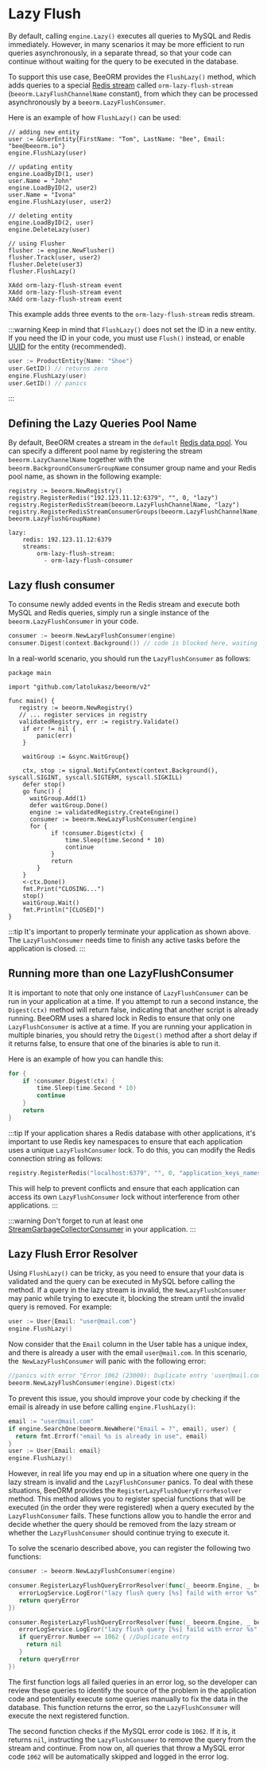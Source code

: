 # Lazy Flush

By default, calling `engine.Lazy()` executes all queries to MySQL and Redis immediately. However, in many scenarios it may be more efficient to run queries asynchronously, in a separate thread, so that your code can continue without waiting for the query to be executed in the database.

To support this use case, BeeORM provides the `FlushLazy()` method, which adds queries to a special [Redis stream](https://redis.io/docs/data-types/streams/) called `orm-lazy-flush-stream` (`beeorm.LazyFlushChannelName` constant), from which they can be processed asynchronously by a `beeorm.LazyFlushConsumer`.

Here is an example of how `FlushLazy()` can be used:

```go{3,10,14,2-}
// adding new entity
user := &UserEntity{FirstName: "Tom", LastName: "Bee", Email: "bee@beeorm.io"}
engine.FlushLazy(user) 

// updating entity
engine.LoadByID(1, user)
user.Name = "John"
engine.LoadByID(2, user2)
user.Name = "Ivona"
engine.FlushLazy(user, user2)

// deleting entity
engine.LoadByID(2, user)
engine.DeleteLazy(user)

// using Flusher
flusher := engine.NewFlusher()
flusher.Track(user, user2)
flusher.Delete(user3)
flusher.FlushLazy()
```

```redis
XAdd orm-lazy-flush-stream event
XAdd orm-lazy-flush-stream event
XAdd orm-lazy-flush-stream event
```

This example adds three events to the `orm-lazy-flush-stream` redis stream.


:::warning
Keep in mind that `FlushLazy()` does not set the ID in a new entity. If you need the ID in your code, you must use `Flush()` instead, or enable [UUID](/guide/uuid.html#enabling-uuid) for the entity (recommended).
```go
user := ProductEntity{Name: "Shoe"}
user.GetID() // returns zero
engine.FlushLazy(user)
user.GetID() // panics
```
:::

## Defining the Lazy Queries Pool Name

By default, BeeORM creates a stream in the `default` [Redis data pool](/guide/data_pools.html#redis-server-pool). You can specify a different pool name by registering the stream `beeorm.LazyChannelName` together with the `beeorm.BackgroundConsumerGroupName` consumer group name and your Redis pool name, as shown in the following example:

```go{3,4}
registry := beeorm.NewRegistry()
registry.RegisterRedis("192.123.11.12:6379", "", 0, "lazy")
registry.RegisterRedisStream(beeorm.LazyFlushChannelName, "lazy")
registry.RegisterRedisStreamConsumerGroups(beeorm.LazyFlushChannelName, beeorm.LazyFlushGroupName)
```

```yml{4,5}
lazy:
    redis: 192.123.11.12:6379
    streams:
        orm-lazy-flush-stream:
          - orm-lazy-flush-consumer
```

## Lazy flush consumer

To consume newly added events in the Redis stream and execute both MySQL and Redis queries, simply run a single instance of 
the `beeorm.LazyFlushConsumer` in your code.

```go
consumer := beeorm.NewLazyFlushConsumer(engine)
consumer.Digest(context.Background()) // code is blocked here, waiting for new events
```

In a real-world scenario, you should run the `LazyFlushConsumer` as follows:

```go{21-28}
package main

import "github.com/latolukasz/beeorm/v2"

func main() {
   registry := beeorm.NewRegistry()
   // ... register services in registry
   validatedRegistry, err := registry.Validate()
    if err != nil {
        panic(err)
    }
    
    waitGroup := &sync.WaitGroup{}
    
    ctx, stop := signal.NotifyContext(context.Background(), syscall.SIGINT, syscall.SIGTERM, syscall.SIGKILL)
    defer stop()
    go func() {
      waitGroup.Add(1)
      defer waitGroup.Done()
      engine := validatedRegistry.CreateEngine()
      consumer := beeorm.NewLazyFlushConsumer(engine)
      for {
			if !consumer.Digest(ctx) {
				time.Sleep(time.Second * 10)
				continue
			}
			return
		}
    }
    <-ctx.Done()
    fmt.Print("CLOSING...")
    stop()
    waitGroup.Wait()
    fmt.Println("[CLOSED]")
}
```

:::tip
It's important to properly terminate your application as shown above. The `LazyFlushConsumer` needs time to finish any active tasks before the application is closed.
:::

## Running more than one LazyFlushConsumer

It is important to note that only one instance of `LazyFlushConsumer` can be run in your application at a time. If you attempt to run a second instance, the `Digest(ctx)` method will return false, indicating that another script is already running. BeeORM uses a shared lock in Redis to ensure that only one `LazyFlushConsumer` is active at a time. If you are running your application in multiple binaries, you should retry the `Digest()` method after a short delay if it returns false, to ensure that one of the binaries is able to run it.

Here is an example of how you can handle this:

```go
for {
    if !consumer.Digest(ctx) {
        time.Sleep(time.Second * 10)
        continue
    }
    return
}
````

:::tip
If your application shares a Redis database with other applications, it's important to use Redis key namespaces to ensure that each application uses a unique `LazyFlushConsumer` lock. To do this, you can modify the Redis connection string as follows:

```go
registry.RegisterRedis("localhost:6379", "", 0, "application_keys_namespace")
```

This will help to prevent conflicts and ensure that each application can access its own `LazyFlushConsumer` lock without interference from other applications.
:::

:::warning
Don't forget to run at least one [StreamGarbageCollectorConsumer](/guide/event_broker.html#stream-garbage-collector-consumer) in your application.
:::

## Lazy Flush Error Resolver

Using `FlushLazy()` can be tricky, as you need to ensure that your data is validated and the query can be executed in MySQL before calling the method. If a query in the lazy stream is invalid, the `NewLazyFlushConsumer` may panic while trying to execute it, blocking the stream until the invalid query is removed. For example:

```go
user := User{Email: "user@mail.com"}
engine.FlushLazy()
```

Now consider that the `Email` column in the User table has a unique index, and there is already a user with the email `user@mail.com`. In this scenario, the` NewLazyFlushConsumer` will panic with the following error:

```go
//panics with error "Error 1062 (23000): Duplicate entry 'user@mail.com' for key 'Email'"
beeorm.NewLazyFlushConsumer(engine).Digest(ctx)
```

To prevent this issue, you should improve your code by checking if the email is already in use before calling `engine.FlushLazy()`:

```go
email := "user@mail.com"
if engine.SearchOne(beeorm.NewWhere("Email = ?", email), user) {
  return fmt.Errorf("email %s is already in use", email)
}
user := User{Email: email}
engine.FlushLazy()
```

However, in real life you may end up in a situation where one query in the lazy stream is invalid and the `LazyFlushConsumer` panics. To deal with these situations, BeeORM provides the `RegisterLazyFlushQueryErrorResolver` method. This method allows you to register special functions that will be executed (in the order they were registered) when a query executed by the `LazyFlushConsumer` fails. These functions allow you to handle the error and decide whether the query should be removed from the lazy stream or whether the `LazyFlushConsumer` should continue trying to execute it.

To solve the scenario described above, you can register the following two functions:

```go
consumer := beeorm.NewLazyFlushConsumer(engine)

consumer.RegisterLazyFlushQueryErrorResolver(func(_ beeorm.Engine, _ beeorm.EventEntityFlushQueryExecuted, queryError *mysql.MySQLError) error {
   errorLogService.LogEror("lazy flush query [%s] faild with error %s", queryError.Error())
   return queryError
})

consumer.RegisterLazyFlushQueryErrorResolver(func(_ beeorm.Engine, _ beeorm.EventEntityFlushQueryExecuted, queryError *mysql.MySQLError) error {
   errorLogService.LogEror("lazy flush query [%s] faild with error %s", queryError.Error())
   if queryError.Number == 1062 { //Duplicate entry
     return nil
   }
   return queryError
})
```

The first function logs all failed queries in an error log, so the developer can review these queries to identify the source of the problem in the application code and potentially execute some queries manually to fix the data in the database. This function returns the error, so the `LazyFlushConsumer` will execute the next registered function.

The second function checks if the MySQL error code is `1062`. If it is, it returns `nil`, instructing the `LazyFlushConsumer` to remove the query from the stream and continue. From now on, all queries that throw a MySQL error code `1062` will be automatically skipped and logged in the error log.
